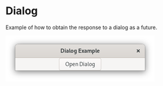 # Dialog

Example of how to obtain the response to a dialog as a future.

![Screenshot](screenshot.png)
